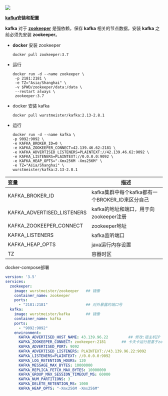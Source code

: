 ![](https://hougen.oss-cn-guangzhou.aliyuncs.com/blog-img/1694616349-v2-3dcea486411d1c92d05eaebca9279cd3_1440w.awebp)

**[kafka](https://github.com/apache/kafka)安装和配置**

**kafka** 对于 [**zookeeper**](https://github.com/apache/zookeeper) 是强依赖，保存 **kafka** 相关的节点数据，安装 **kafka** 之前必须先安装 **zookeeper**。

- **docker** 安装 zookeeper

  ```shell
  docker pull zookeeper:3.7
  ```

- 运行

  ```shell
  docker run -d --name zookeeper \
   -p 2181:2181 \
   -e TZ="Asia/Shanghai" \
   -v $PWD/zookeeper/data:/data \
   --restart always \
   zookeeper:3.7
  ```

- docker 安装 kafka

  ```shell
  docker pull wurstmeister/kafka:2.13-2.8.1
  ```

- 运行

  ```shell
  docker run -d --name kafka \
  -p 9092:9092 \
  -e KAFKA_BROKER_ID=0 \
  -e KAFKA_ZOOKEEPER_CONNECT=42.139.46.62:2181 \
  -e KAFKA_ADVERTISED_LISTENERS=PLAINTEXT://42.139.46.62:9092 \
  -e KAFKA_LISTENERS=PLAINTEXT://0.0.0.0:9092 \
  -e KAFKA_HEAP_OPTS="-Xmx256M -Xms256M" \
  -e TZ="Asia/Shanghai" \
  wurstmeister/kafka:2.13-2.8.1
  ```

| **变量**                   | **描述**                                        |
| :------------------------- | ----------------------------------------------- |
| KAFKA_BROKER_ID            | kafka集群中每个kafka都有一个BROKER_ID来区分自己 |
| KAFKA_ADVERTISED_LISTENERS | kafka的地址和端口，用于向zookeeper注册          |
| KAFKA_ZOOKEEPER_CONNECT    | zookeeper地址                                   |
| KAFKA_LISTENERS            | kafka监听端口                                   |
| KAFKA_HEAP_OPTS            | java运行内存设置                                |
| TZ                         | 容器时区                                        |

docker-compose部署

```yaml
version: '3.5'
services:
  zookeeper:
    image: wurstmeister/zookeeper   ## 镜像
    container_name: zookeeper
    ports:
      - "2181:2181"                 ## 对外暴露的端口号
  kafka:
    image: wurstmeister/kafka       ## 镜像
    container_name: kafka
    ports:
      - "9092:9092"
    environment:
      KAFKA_ADVERTISED_HOST_NAME: 43.139.96.22         ## 修改:宿主机IP
      KAFKA_ZOOKEEPER_CONNECT: zookeeper:2181       ## 卡夫卡运行是基于zookeeper的
      KAFKA_ADVERTISED_PORT: 9092
      KAFKA_ADVERTISED_LISTENERS: PLAINTEXT://43.139.96.22:9092
      KAFKA_LISTENERS=PLAINTEXT: //0.0.0.0:9092
      KAFKA_LOG_RETENTION_HOURS: 120
      KAFKA_MESSAGE_MAX_BYTES: 10000000
      KAFKA_REPLICA_FETCH_MAX_BYTES: 10000000
      KAFKA_GROUP_MAX_SESSION_TIMEOUT_MS: 60000
      KAFKA_NUM_PARTITIONS: 3
      KAFKA_DELETE_RETENTION_MS: 1000
      KAFKA_HEAP_OPTS: "-Xmx256M -Xms256M"
```

